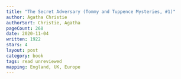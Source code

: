 ```yaml
---
title: "The Secret Adversary (Tommy and Tuppence Mysteries, #1)"
author: Agatha Christie
authorSort: Christie, Agatha
pageCount: 268
date: 2020-11-04
written: 1922
stars: 4
layout: post
category: book
tags: read unreviewed
mapping: England, UK, Europe
---
```

